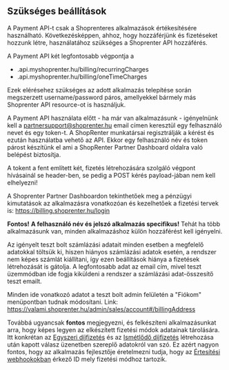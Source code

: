 ## Szükséges beállítások

A Payment API-t csak a Shoprenteres alkalmazások értékesítésére használható. Következésképpen, ahhoz, hogy hozzáférjünk és fizetéseket hozzunk létre, használatához szükséges a Shoprenter API hozzáférés.

A Payment API két legfontosabb végpontja a
- <boltnev>.api.myshoprenter.hu/billing/recurringCharges
- <boltnev>.api.myshoprenter.hu/billing/oneTimeCharges

Ezek elérésehez szükséges az adott alkalmazás telepítése során megszerzett username/password páros, amellyekkel bármely más Shoprenter API resource-ot is használjuk.

A Payment API használata előtt - ha már van alkalmazásunk - igényelnünk kell a partnersupport@shoprenter.hu
email címen keresztül egy felhasználó nevet és egy token-t. A ShopRenter munkatársai regisztrálják a kérést
és ezután használatba vehető az API. Ekkor egy felhasználó név és token párost készítünk el ami a ShopRenter
Partner Dashboard oldalra való belépést biztosítja.

A tokent a fent említett két, fizetés létrehozására szolgáló végpont hívásainál se header-ben, se pedig a POST kérés payload-jában nem kell elhelyezni!

A Shoprenter Partner Dashboardon tekinthetőek meg a pénzügyi kimutatások az alkalmazásra vonatkozóan és
 kezelhetőek a fizetési tervek is: https://billing.shoprenter.hu/login


**Fontos!** **A felhasználó név és jelszó alkalmazás specifikus!**
Tehát ha több alkalmazásunk van, minden alkalmazáshoz külön hozzáférést kell igényelni.


Az igényelt teszt bolt számlázási adatait minden esetben a megfelelő adatokkal töltsük ki, hiszen hiányos számlázási adatok esetén, a rendszer nem képes számlát kiállítani, így ezen beállítások hiánya a fizetések létrehozását is gátolja.
A legfontosabb adat az email cím, mivel teszt üzemmódban ide fogja kiküldeni a rendszer
a számlázási adat-összesítő teszt emailt. 

Minden ide vonatkozó adatot a teszt bolt admin felületén a "Fiókom" menüpontban tudnak módosítani. Link: https://valami.shoprenter.hu/admin/sales/account#/billingAddress

Továbbá ugyancsak **fontos** megjegyezni, és felkészíteni alkalmazásunkat arra, hogy képes legyen az elkészített fizetési módok adatainak tárolására. Itt konkrétan az [Egyszeri díjfizetés](../docs/one_time_charge.md) és az [Ismétlődő díjfizetés](../docs/recurring_charge.md) létrehozása után kapott
válasz üzenetben szereplő adatokról van szó.
Ez azért nagyon fontos, hogy az alkalmazás fejlesztője éretelmezni tudja, hogy az [Értesítési webhookokban](../docs/notifications.md) érkező
ID mely fizetési módhoz tartozik.

